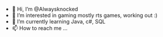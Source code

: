 - 👋 Hi, I’m @Alwaysknocked
- 👀 I’m interested in gaming mostly rts games, working out :)
- 🌱 I’m currently learning Java, c#, SQL
- 📫 How to reach me ...

<!---
Alwaysknocked/Alwaysknocked is a ✨ special ✨ repository because its `README.md` (this file) appears on your GitHub profile.
You can click the Preview link to take a look at your changes.
--->
